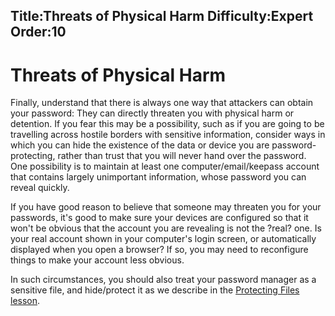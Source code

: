 Title:Threats of Physical Harm
Difficulty:Expert
Order:10
---
# Threats of Physical Harm

Finally, understand that there is always one way that attackers can obtain your password: They can directly threaten you with physical harm or detention. If you fear this may be a possibility, such as if you are going to be travelling across hostile borders with sensitive information, consider ways in which you can hide the existence of the data or device you are password-protecting, rather than trust that you will never hand over the password. One possibility is to maintain at least one computer/email/keepass account that contains largely unimportant information, whose password you can reveal quickly.

If you have good reason to believe that someone may threaten you for your passwords, it's good to make sure your devices are configured so that it won't be obvious that the account you are revealing is not the ?real? one. Is your real account shown in your computer's login screen, or automatically displayed when you open a browser? If so, you may need to reconfigure things to make your account less obvious.

In such circumstances, you should also treat your password manager as a sensitive file, and hide/protect it as we describe in the [Protecting Files lesson](umbrella://lesson/protecting-files).